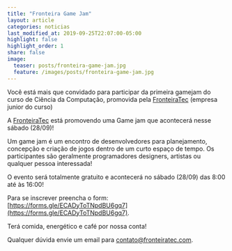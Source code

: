 ```yaml
---
title: "Fronteira Game Jam"
layout: article
categories: noticias
last_modified_at: 2019-09-25T22:07:00-05:00
highlight: false
highlight_order: 1
share: false
image:
  teaser: posts/fronteira-game-jam.jpg
  feature: /images/posts/fronteira-game-jam.jpg
---
```


Você está mais que convidado para participar da primeira gamejam do curso de Ciência da Computação, promovida pela [FronteiraTec](https://fronteiratec.com) (empresa junior do curso)

A [FronteiraTec](https://fronteiratec.com) está promovendo uma Game jam que acontecerá nesse sábado (28/09)!

Um game jam é um encontro de desenvolvedores para planejamento, concepção e criação de jogos dentro de um curto espaço de tempo. Os participantes são geralmente programadores designers, artistas ou qualquer pessoa interessada!

O evento será totalmente gratuito e acontecerá no sábado (28/09) das 8:00 até às 16:00!

Para se inscrever preencha o form: [https://forms.gle/ECADyToTNpdBU6gq7](https://forms.gle/ECADyToTNpdBU6gq7).

Terá comida, energético e café por nossa conta!

Qualquer dúvida envie um email para [contato@fronteiratec.com](mailto:contato@fronteiratec.com).

